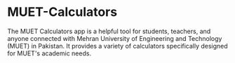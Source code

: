 # MUET-Calculators
The MUET Calculators app is a helpful tool for students, teachers, and anyone connected with Mehran University of Engineering and Technology (MUET) in Pakistan. It provides a variety of calculators specifically designed for MUET's academic needs.
